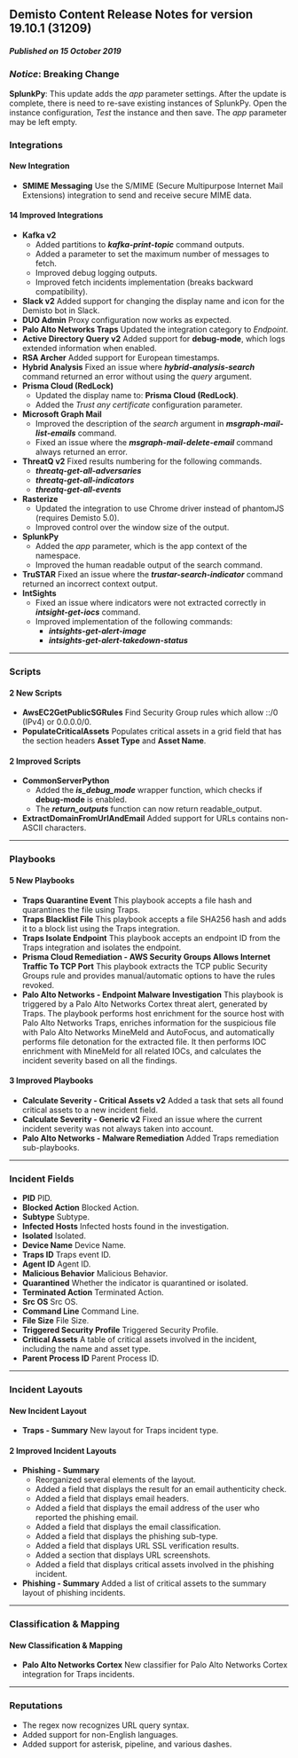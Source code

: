 ## Demisto Content Release Notes for version 19.10.1 (31209)
##### Published on 15 October 2019
### *Notice*: Breaking Change
 __SplunkPy__: This update adds the *app* parameter settings. After the update is complete, there is need to re-save existing instances of SplunkPy. Open the instance configuration, *Test* the instance and then save. The *app* parameter may be left empty.
### Integrations

####  New Integration
- __SMIME Messaging__
Use the S/MIME (Secure Multipurpose Internet Mail Extensions) integration to send and receive secure MIME data.

####  14 Improved Integrations
- __Kafka v2__
  - Added partitions to ***kafka-print-topic*** command outputs.
  - Added a parameter to set the maximum number of messages to fetch.
  - Improved debug logging outputs.
  - Improved fetch incidents implementation (breaks backward compatibility).
- __Slack v2__
Added support for changing the display name and icon for the Demisto bot in Slack.
- __DUO Admin__
Proxy configuration now works as expected.
- __Palo Alto Networks Traps__
Updated the integration category to *Endpoint*.
- __Active Directory Query v2__
Added support for **debug-mode**, which logs extended information when enabled.
- __RSA Archer__
Added support for European timestamps.
- __Hybrid Analysis__
Fixed an issue where ***hybrid-analysis-search*** command returned an error without using the *query* argument.
- __Prisma Cloud (RedLock)__
  - Updated the display name to: **Prisma Cloud (RedLock)**.
  - Added the *Trust any certificate* configuration parameter.
- __Microsoft Graph Mail__
  - Improved the description of the *search* argument in ***msgraph-mail-list-emails*** command.
  - Fixed an issue where the ***msgraph-mail-delete-email*** command always returned an error.
- __ThreatQ v2__
 Fixed results numbering for the following commands.
  - ***threatq-get-all-adversaries***
  - ***threatq-get-all-indicators***
  - ***threatq-get-all-events***
- __Rasterize__
  - Updated the integration to use Chrome driver instead of phantomJS (requires Demisto 5.0).
  - Improved control over the window size of the output.
- __SplunkPy__
  - Added the *app* parameter, which is the app context of the namespace.
  - Improved the human readable output of the search command.
- __TruSTAR__
Fixed an issue where the ***trustar-search-indicator*** command returned an incorrect context output.
- __IntSights__
  - Fixed an issue where indicators were not extracted correctly in ***intsight-get-iocs*** command.
  - Improved implementation of the following commands:
    - ***intsights-get-alert-image***
    - ***intsights-get-alert-takedown-status***

---
### Scripts

####  2 New Scripts
- __AwsEC2GetPublicSGRules__
Find Security Group rules which allow ::/0 (IPv4) or 0.0.0.0/0.
- __PopulateCriticalAssets__
Populates critical assets in a grid field that has the section headers **Asset Type** and **Asset Name**.

####  2 Improved Scripts
- __CommonServerPython__
  - Added the ***is_debug_mode*** wrapper function, which checks if **debug-mode** is enabled.
  - The ***return_outputs*** function can now return readable_output.
- __ExtractDomainFromUrlAndEmail__
Added support for URLs contains non-ASCII characters.

---
### Playbooks

#### 5 New Playbooks
- __Traps Quarantine Event__
This playbook accepts a file hash and quarantines the file using Traps.
- __Traps Blacklist File__
This playbook accepts a file SHA256 hash and adds it to a block list using the Traps integration.
- __Traps Isolate Endpoint__
This playbook accepts an endpoint ID from the Traps integration and isolates the endpoint.
- __Prisma Cloud Remediation - AWS Security Groups Allows Internet Traffic To TCP
  Port__
This playbook extracts the TCP public Security Groups rule and provides manual/automatic options to have the rules revoked.
- __Palo Alto Networks - Endpoint Malware Investigation__
This playbook is triggered by a Palo Alto Networks Cortex threat alert, generated by Traps.  The playbook performs host enrichment for the source host with Palo Alto Networks Traps, enriches information for the suspicious file with Palo Alto Networks MineMeld and AutoFocus, and automatically performs file detonation for the extracted file. It then performs IOC enrichment with MineMeld for all related IOCs, and calculates the incident severity based on all the findings. 

####  3 Improved Playbooks
- __Calculate Severity - Critical Assets v2__
Added a task that sets all found critical assets to a new incident field.
- __Calculate Severity - Generic v2__
Fixed an issue where the current incident severity was not always taken into account.
- __Palo Alto Networks - Malware Remediation__
Added Traps remediation sub-playbooks.

---
### Incident Fields
- __PID__
PID.
- __Blocked Action__
Blocked Action.
- __Subtype__
Subtype.
- __Infected Hosts__
Infected hosts found in the investigation.
- __Isolated__
Isolated.
- __Device Name__
Device Name.
- __Traps ID__
Traps event ID.
- __Agent ID__
Agent ID.
- __Malicious Behavior__
Malicious Behavior.
- __Quarantined__
Whether the indicator is quarantined or isolated.
- __Terminated Action__
Terminated Action.
- __Src OS__
Src OS.
- __Command Line__
Command Line.
- __File Size__
File Size.
- __Triggered Security Profile__
Triggered Security Profile.
- __Critical Assets__
A table of critical assets involved in the incident, including the name and asset type.
- __Parent Process ID__
Parent Process ID.

---
### Incident Layouts
####  New Incident Layout
- __Traps - Summary__
New layout for Traps incident type.

####  2 Improved Incident Layouts
- __Phishing - Summary__
  - Reorganized several elements of the layout.
  - Added a field that displays the result for an email authenticity check.
  - Added a field that displays email headers.
  - Added a field that displays the email address of the user who reported the phishing email.
  - Added a field that displays the email classification.
  - Added a field that displays the phishing sub-type.
  - Added a field that displays URL SSL verification results.
  - Added a section that displays URL screenshots.
  - Added a field that displays critical assets involved in the phishing incident.
- __Phishing - Summary__
Added a list of critical assets to the summary layout of phishing incidents.

---
### Classification & Mapping

####  New Classification & Mapping
- __Palo Alto Networks Cortex__
New classifier for Palo Alto Networks Cortex integration for Traps incidents.

---
### Reputations
  - The regex now recognizes URL query syntax.
  - Added support for non-English languages.
  - Added support for asterisk, pipeline, and various dashes.